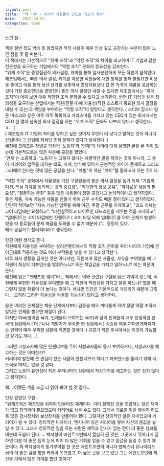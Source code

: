 ```yaml
---
layout: post
title:  "책 리뷰 - 이기적 직원들이 만드는 최고의 회사"
date:   2022-10-02
categories: Book
---         
```

                  
느낀 점 :          
            
책을 절반 정도 밖에 못 읽었지만 책의 내용이 매우 인상 깊고 공감가는 부분이 많아 느낀 점을 몇 줄 써본다.           
이 책에서는 기본적으로 "위계 조직"과 "역할 조직"의 차이를 비교하며 IT 기업과 같은 전문성을 요구하는 기업에서의 "역할 조직" 문화의 중요성을 강조한다.       
"위계 조직"은 중앙집권적 의사결정, 위계를 통해 일사분란하게 모든 직원이 움직인다. 제조업에서는 빠른 의사 결정, 위계를 이용한 직원들에 대한 통제를 통해 불필요한 비용을 줄이고 이를 통해 생산 단가를 낮추어서 경쟁자들보다 값 싼 가격에 제품을 공급하는 것이 가장 중요한만큼 경영진이 좋은 의사 결정만 내릴 수 있다면 제조업에서는 "위계 조직"이 어찌 보면 매우 적합한 조직 문화일 수 있다고 생각한다.
반면 IT 기업과 같은 창의성을 요구하는 산업에서는 직원(전문가)에 자율성(직원 스스로가 중요한 의사 결정을 내릴 수 있는)과 책임을 부여하는 "역할 조직"이 알맞다고 생각한다. ( 스티브 잡스나 일론 머스크와 같은 아주 아주 똑똑하고 카리스마를 가지고 있는 CEO가 있는 회사에서는 CEO 한 명이 신속한 의사 결정을 하는 "위계 조직" 문화도 나쁘지 않다고 생각한다. ㅎ... )                
( 제조업과 IT 기업의 차이를 말하고 싶은 것이지 무엇이 더 낫다고 말하는 것이 아니다. 산업마다 그 산업에 최적인 조직 문화가 있다고 생각한다. )           
예전에 크래프톤 장병규 의장의 '노동자'와 '인재'의 차이에 대해 설명한 글을 본 적이 있는데 기본적으로는 많은 부분에 공감을 했었다.        
'인재'는 소중하고, '노동자'는 그렇지 않다는 차별적인 말을 하려는 것이 아니라, 그 둘이 커리어와 업무를 대하는 태도, 자세, 방식에 있어서 근본적인 차이가 존재하고 그리고 그러해야 한다는 것에 많은 공감을 한다. "차별"이 아닌 "차이"를 말하고자 하는 것이다.             
                   
"역할 조직" 문화에서 자율성을 가진 구성원들의 좋은 의사 결정을 돕기 위해 "기업의 미션, 핵심 가치를 정의하는 것의 중요성", "최대한의 정보 공유", "까다로운 채용의 필요성", "질문하는 문화" 등등 많은 내용들이 정말 공감가고 논리적이라고 생각하였다.          
좋은 제품, 지속 가능한 제품을 만들기 위해 근무 수칙도 배울 점이 많다고 생각하였다.        
간단히 적어보면 "지속 가능한 업무를 위해 야근, 주말 근무를 자제하고", "코드 리뷰는 코어 타임에만 요청하고", "비현실적이고 타이트한 데드라인을 세우는 것을 자제하고", "업데이트는 코어 타임에만 진행하고 ( 코어 타임 외에 업데이트를 하여 문제가 발생하였을 때 동료들이 문제 해결을 도와줄 수 없기 때문에 )"... 등등이 있다.          
매우 공감가고 합리적이라고 생각한다.        
              
한편 이런 생각도 든다.      
직원에게 자율성을 부여하는 실리콘밸리에서의 역할 조직 문화를 우리 나라의 기업에 곧이곧대로 적용하는 것도 여러 부작용을 낳을 수 있다고 생각한다.                  
비록 회사 생활을 길게한 것은 아니지만, 직원에게 많은 자율성, 자유을 부여했을 때 그 직원이 최상의 퍼포먼스를 발휘하느냐? 혹은 책임감을 가지고 일하느냐? 에는 의문이 든다.        
예전에 읽은 "크래프톤 웨이"라는 책에서도 이와 관련된 구절을 읽은 기억이 있는데, 직원에게 무한한 자율성를 부여했을 때 그 직원이 책임감을 가지고 일을 하느냐? 했을 때 그렇지 않을 확률이 더 높다는 것이다. 왜냐면 인간은 기본적으로 게으리기 떄문에 그렇다... 오히려 그러한 자율성을 악용할 가능성이 많다고 생각한다.        
              
물론 이러한 문제점은 채용 단계에서부터 검증을 매우 까다롭게 하여 정말 역활 조직에 알맞은 인재를 뽑으면 해결이 된다.         
하지만 미국(영어권 국가, 인재들이 모여드는 국가)과 달리 인재풀이 매우 한정적인 한국의 상황에서 ( 더구나나 개발자가 부족한 현 상황에서 ) 검증을 매우 까다롭게하다가는 인력이 매우 부족한 상황에 직면할 것이다. ( 규모가 작은 회사에서는 이것이 가능할 것 같기도 하다... )                  
         
그러면 고성과자에 많은 인센티브를 주어 저성과자들의 동기 부여하거나, 저성과자를 해고하는 것은 어떠한가?           
커리어의 발전에 큰 관심이 없는 사람이 인센티브가 적다고 퍼포먼스를 올리기 위해 더 노력을 하지는 않을 것 같다.           
그리고 노동의 유연성이 적은 우리나라의 상황에서 저상과자를 해고하는 것은 쉽지 않다고 생각한다.             
        
뭐... 어쨌든 책을 조금 더 읽어 봐야 할 것 같다...


            
인상 깊었던 구절 :                
"위계조직은 제조업을 위하여 만들어진 체계이다. 이미 정해진 것을 조립하는 일은 재미가 없고 창의력이 필요없으며 커리어로 삼을 수도 없다. 그래서 괴로운 일을 열심히 하도록 많은 감시장치와 보상장치를 만들어야 했다. 그렇지만 창의적인 일은 재미있으며 커리어가 될 수 있다. 창의적인 디자이너, 엔지니어 등은 커리어를 쌓아 자신의 몸값을 높일 수 있다. 그래서 창의적인 일을 하는 사람은 제약과 감시가 없는 편이 더 좋은 성과를 내는데 도움이 된다. ... 박지성이 에인트호번에서 열심히 뛴 것은, 그곳에서 뛰어나게 잘하면 다른 더 좋은 팀의 눈에 띄어 더 많은 기회를 얻을 수 있고 몸값을 높일 수 있기 때문이다. 즉 박지성에게 동기부여를 한 곳은 에인트호번이 아니라 맨체스터 유나이티드 급의 더 좋은 팀을 향한 커리어 목표였고, 더 높은 곳을 보고 있던 그는 에인트호번에 최선을 다해서 많은 기여를 했던 것이다"
